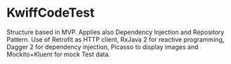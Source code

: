 # KwiffCodeTest

Structure based in MVP. Applies also Dependency Injection and Repository Pattern.
Use of Retrofit as HTTP client, RxJava 2 for reactive programming, Dagger 2 for dependency injection, Picasso to display images and Mockito+Kluent for mock Test data.